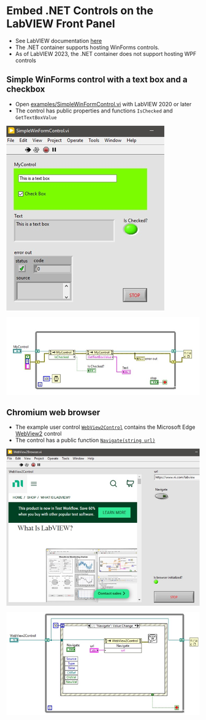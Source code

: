 <h1>Embed .NET Controls on the LabVIEW Front Panel</h1>

- See LabVIEW documentation [here](https://forums.ni.com/t5/Developer-Center-Resources/Embedding-Hosting-NET-UI-Controls-on-a-LabVIEW-Front-Panel/ta-p/3523293)
- The .NET container supports hosting WinForms controls.
- As of LabVIEW 2023, the .NET container does not support hosting WPF controls

<h2>Simple WinForms control with a text box and a checkbox</h2>

- Open [examples/SimpleWinFormControl.vi](https://github.com/mhadikus/winforms-controls/blob/main/examples/SimpleWinFormControl.vi) with LabVIEW 2020 or later
- The control has public properties and functions `IsChecked` and `GetTextBoxValue`

![image](SimpleWinFormControl-FP.jpg)

![image](SimpleWinFormControl-BD.jpg)

<h2>Chromium web browser</h2>

- The example user control [`WebView2Control`](https://github.com/mhadikus/winforms-controls/blob/main/WinFormsControls/WebView2Control.Designer.cs) contains the Microsoft Edge [WebView2](https://learn.microsoft.com/en-us/microsoft-edge/webview2) control
- The control has a public function [`Navigate(string url)`](https://github.com/mhadikus/winforms-controls/blob/main/WinFormsControls/WebView2Control.cs#L19)

![image](WebView2Control-FP.jpg)

![image](WebView2Control-BD.jpg)